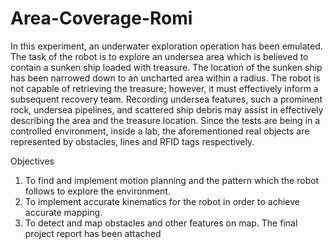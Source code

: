 # Area-Coverage-Romi
In this experiment, an underwater exploration operation has been emulated. The task of the robot is to explore an undersea area which is believed to contain a sunken ship loaded with treasure. The location of the sunken ship has been narrowed down to an uncharted area within a radius. The robot is not capable of retrieving the treasure; however, it must effectively inform a subsequent recovery team. Recording undersea features, such a prominent rock, undersea pipelines, and scattered ship debris may assist in effectively describing the area and the treasure location. Since the tests are being in a controlled environment, inside a lab, the aforementioned real objects are represented by obstacles, lines and RFID tags respectively.

Objectives
1) To find and implement motion planning and the pattern which the robot follows to explore the environment.
2) To implement accurate kinematics for the robot in order to achieve accurate mapping.
3) To detect and map obstacles and other features on map.
The final project report has been attached
